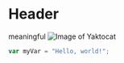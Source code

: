 # Header
meaningful
![Image of Yaktocat](https://octodex.github.com/images/yaktocat.png)
``` javascript
var myVar = "Hello, world!";
```
